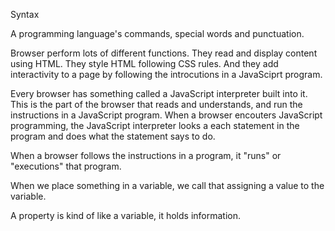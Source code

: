 Syntax

A programming language's commands, special words and punctuation.

Browser perform lots of different functions. They read and display content using HTML. They style HTML following CSS rules. And they add interactivity to a page by following the introcutions in a JavaSciprt program.

Every browser has something called a JavaScript interpreter built into it.
This is the part of the browser that reads and understands, and run the instructions in a JavaScript program. When a browser encouters JavaScript programming, the JavaScript interpreter looks a each statement in the program and does what the statement says to do.

When a browser follows the instructions in a program, it "runs" or "executions" that program.

When we place something in a variable, we call that assigning a value to the variable.

A property is kind of like a variable, it holds information.